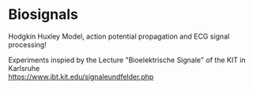 # Biosignals
Hodgkin Huxley Model, action potential propagation and ECG signal processing!

Experiments inspied by the Lecture "Bioelektrische Signale" of the KIT in Karlsruhe\
https://www.ibt.kit.edu/signaleundfelder.php
